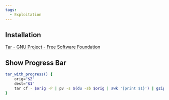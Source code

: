 ```yaml
---
tags:
  - Exploitation
---
```


## Installation

[Tar - GNU Project - Free Software Foundation](https://www.gnu.org/software/tar/)
## Show Progress Bar

```bash
tar_with_progress() {  
    orig="$2"  
    dest="$1"  
    tar cf - $orig -P | pv -s $(du -sb $orig | awk '{print $1}') | gzip >$dest.tar.gz  
}
```
